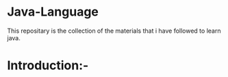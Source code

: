 # Java-Language
This repositary is the collection of the materials that i have followed to learn java.
# Introduction:-

